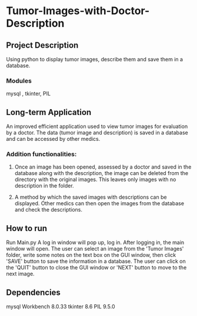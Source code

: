 # Tumor-Images-with-Doctor-Description

 ## Project Description
 Using python to display tumor images, describe them and save them in a database.

###  Modules
mysql , tkinter, PIL
 
## Long-term Application
An improved efficient application used to view tumor images for evaluation by a doctor. The data (tumor image and description) is saved in a database and can be accessed by other medics.
### Addition functionalities:
1. Once an image has been opened, assessed by a doctor and saved in the database along with the description, the image can be deleted from the directory with the original images. This leaves only images with no description in the folder.

2. A method by which the saved images with descriptions can be displayed. Other medics can then open the images from the database and check the descriptions.


## How to run
Run Main.py
A log in window will pop up, log in.
After logging in, the main window will open. The user can select an image from the 'Tumor Images' folder, write some notes on the text box on the GUI window, then click 'SAVE' button to save the information in a database. The user can click on the 'QUIT' button to close the GUI window or 'NEXT' button to move to the next image.

## Dependencies
mysql Workbench 8.0.33
tkinter 8.6
PIL 9.5.0

